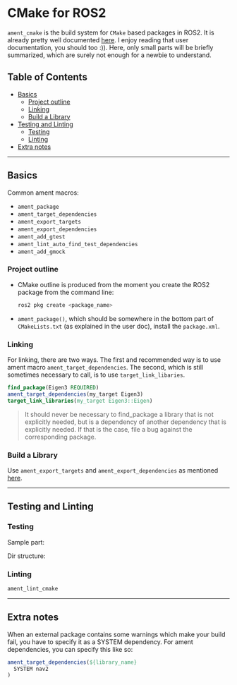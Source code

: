 # CMake for ROS2

`ament_cmake` is the build system for `CMake` based packages in ROS2. It is already pretty well documented [here](https://docs.ros.org/en/foxy/How-To-Guides/Ament-CMake-Documentation.html). I enjoy reading that user documentation, you should too :)). Here, only small parts will be briefly summarized, which are surely not enough for a newbie to understand.

## Table of Contents

- [Basics](#basics)
  - [Project outline](#project-outline)
  - [Linking](#linking)
  - [Build a Library](#build-a-library)
- [Testing and Linting](#testing-and-linting)
  - [Testing](#testing)
  - [Linting](#linting)
- [Extra notes](#extra-notes)

---

## Basics

Common ament macros:

- `ament_package`
- `ament_target_dependencies`
- `ament_export_targets`
- `ament_export_dependencies`
- `ament_add_gtest`
- `ament_lint_auto_find_test_dependencies`
- `ament_add_gmock`

### Project outline

- CMake outline is produced from the moment you create the ROS2 package from the command line:

  ```bash
  ros2 pkg create <package_name>
  ```

- `ament_package()`, which should be somewhere in the bottom part of `CMakeLists.txt` (as explained in the user doc), install the `package.xml`.

### Linking

For linking, there are two ways. The first and recommended way is to use ament macro `ament_target_dependencies`. The second, which is still sometimes necessary to call, is to use `target_link_libaries`.

```cmake
find_package(Eigen3 REQUIRED)
ament_target_dependencies(my_target Eigen3)
target_link_libraries(my_target Eigen3::Eigen)
```

> It should never be necessary to find_package a library that is not explicitly needed, but is a dependency of another dependency that is explicitly needed. If that is the case, file a bug against the corresponding package.

### Build a Library

Use `ament_export_targets` and `ament_export_dependencies` as mentioned [here](https://docs.ros.org/en/foxy/How-To-Guides/Ament-CMake-Documentation.html#building-a-library).

---

## Testing and Linting

### Testing

<!-- TODO(Duc): Add example -->

Sample part:

Dir structure:

### Linting

```bash
ament_lint_cmake
```

---

## Extra notes

When an external package contains some warnings which make your build fail, you have to specify it as a SYSTEM dependency.
For ament dependencies, you can specify this like so:

```cmake
ament_target_dependencies(${library_name}
  SYSTEM nav2
)
```
